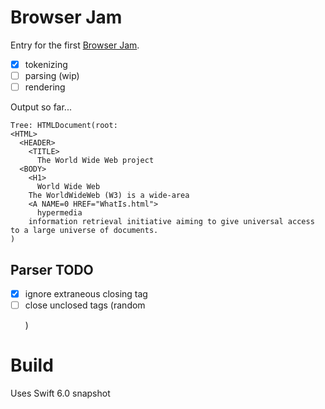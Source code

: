 # Browser Jam

Entry for the first [Browser Jam](https://github.com/BrowserJam/browserjam).

- [x] tokenizing
- [ ] parsing (wip)
- [ ] rendering

Output so far...
```
Tree: HTMLDocument(root:
<HTML>
  <HEADER>
    <TITLE>
      The World Wide Web project
  <BODY>
    <H1>
      World Wide Web
    The WorldWideWeb (W3) is a wide-area
    <A NAME=0 HREF="WhatIs.html">
      hypermedia
    information retrieval initiative aiming to give universal access to a large universe of documents.
)
```

## Parser TODO

- [x] ignore extraneous </A> closing tag
- [ ] close unclosed tags (random <P>)

# Build

Uses Swift 6.0 snapshot
